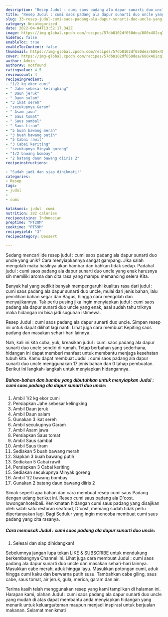 ```yaml
---
description: "Resep Judul : cumi saos padang ala dapur sunarti duo uncle yang Lezat Sekali"
title: "Resep Judul : cumi saos padang ala dapur sunarti duo uncle yang Lezat Sekali"
slug: 33-resep-judul-cumi-saos-padang-ala-dapur-sunarti-duo-uncle-yang-lezat-sekali
category: Uncategorized
date: 2022-04-04T13:52:17.342Z
image: https://img-global.cpcdn.com/recipes/57db8102df050dea/680x482cq70/judul-cumi-saos-padang-ala-dapur-sunarti-duo-uncle-foto-resep-utama.jpg
hideToc: false
enableToc: true
enableTocContent: false
thumbnail: https://img-global.cpcdn.com/recipes/57db8102df050dea/680x482cq70/judul-cumi-saos-padang-ala-dapur-sunarti-duo-uncle-foto-resep-utama.jpg
cover: https://img-global.cpcdn.com/recipes/57db8102df050dea/680x482cq70/judul-cumi-saos-padang-ala-dapur-sunarti-duo-uncle-foto-resep-utama.jpg
author: Admin
authorAv: notfound
ratingvalue: 4.5
reviewcount: 4
recipeingredient:
- "1/2 kg ekor cumi"
- " Jahe sebesar kelingking"
- " Daun jeruk"
- " Daun salam"
- "3 ikat sereh"
- "secukupnya Garam"
- " Asam jawa"
- " Saus tomat"
- " Saus sambal"
- " Saus tiram"
- "5 buah bawang merah"
- "3 buah bawang putih"
- "5 Cabai rawit"
- "3 Cabai keriting"
- "secukupnya Minyak goreng"
- "1/2 bawang bombay"
- "2 batang daun bawang diiris 2"
recipeinstructions:

- "Sudah jadi dan siap dinikmati!"
categories:
- Resep
tags:
- judul
- 
- cumi

katakunci: judul  cumi 
nutrition: 282 calories
recipecuisine: Indonesian
preptime: "PT28M"
cooktime: "PT59M"
recipeyield: "3"
recipecategory: Dessert

---
```





Sedang mencari ide resep judul : cumi saos padang ala dapur sunarti duo uncle yang unik? Cara menyiapkannya sangat gampang. Jika salah mengolah maka hasilnya akan hambar dan bahkan tidak sedap. Padahal judul : cumi saos padang ala dapur sunarti duo uncle yang enak harusnya sih memiliki aroma dan cita rasa yang mampu memancing selera Kita.





Banyak hal yang sedikit banyak mempengaruhi kualitas rasa dari judul : cumi saos padang ala dapur sunarti duo uncle, mulai dari jenis bahan, lalu pemilihan bahan segar dan Bagus, hingga cara mengolah dan menyajikannya. Tak perlu pusing jika ingin menyiapkan judul : cumi saos padang ala dapur sunarti duo uncle yang enak,      asal sudah tahu triknya maka hidangan ini bisa jadi suguhan istimewa.














Resep Judul : cumi saos padang ala dapur sunarti duo uncle. Simpan resep ini untuk dapat dilihat lagi nanti. Lihat juga cara membuat Kepiting saos padang dan masakan sehari-hari lainnya..






Nah, kali ini kita coba, yuk, kreasikan judul : cumi saos padang ala dapur sunarti duo uncle sendiri di rumah. Tetap berbahan yang sederhana, hidangan ini dapat memberi manfaat untuk membantu menjaga kesehatan tubuh kita. Kamu dapat membuat Judul : cumi saos padang ala dapur sunarti duo uncle menggunakan 17 jenis bahan dan 0 tahap pembuatan. Berikut ini langkah-langkah untuk menyiapkan hidangannya.

<!--inarticleads1-->

##### Bahan-bahan dan bumbu yang dibutuhkan untuk menyiapkan Judul : cumi saos padang ala dapur sunarti duo uncle:

1. Ambil 1/2 kg ekor cumi
1. Persiapkan  Jahe sebesar kelingking
1. Ambil  Daun jeruk
1. Ambil  Daun salam
1. Gunakan 3 ikat sereh
1. Ambil secukupnya Garam
1. Ambil  Asam jawa
1. Persiapkan  Saus tomat
1. Ambil  Saus sambal
1. Ambil  Saus tiram
1. Sediakan 5 buah bawang merah
1. Siapkan 3 buah bawang putih
1. Sediakan 5 Cabai rawit
1. Persiapkan 3 Cabai keriting
1. Sediakan secukupnya Minyak goreng
1. Ambil 1/2 bawang bombay
1. Gunakan 2 batang daun bawang diiris 2


Simak seperti apa bahan dan cara membuat resep cumi saus Padang dengan udang berikut ini. Resep cumi saus padang ala D&#39;cost. lowonganhotelbali. Kenikmatan hidangan cumi saus padang yang disajikan oleh salah satu restoran seafood, D&#39;cost, memang sudah tidak perlu dipertanyakan lagi. Bagi Sedulur yang ingin mencoba membuat cumi saus padang yang cita rasanya. 

<!--inarticleads2-->

##### Cara memasak Judul : cumi saos padang ala dapur sunarti duo uncle:


1. Selesai dan siap dihidangkan!

Sebelumnya jangan lupa tekan LIKE &amp; SUBSCRIBE untuk mendukung berkembangnya Channel ini. Lihat juga cara membuat Judul : cumi saos padang ala dapur sunarti duo uncle dan masakan sehari-hari lainnya. Masukkan cabe merah, aduk hingga layu. Masukkan potongan cumi, aduk hingga cumi kaku dan berwarna putih susu. Tambahkan cabe giling, saus cabe, saus tomat, air jeruk, gula, merica, garam dan air. 

Terima kasih telah menggunakan resep yang kami tampilkan di halaman ini. Harapan kami, olahan Judul : cumi saos padang ala dapur sunarti duo uncle yang mudah di atas dapat membantu anda menyiapkan hidangan yang menarik untuk keluarga/teman maupun menjadi inspirasi untuk berjualan makanan. Selamat menikmati
